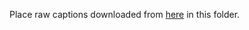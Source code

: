Place raw captions downloaded from [here](https://cs.stanford.edu/people/ranjaykrishna/im2p/index.html) in this folder. 
